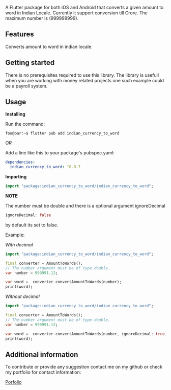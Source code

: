 <!-- 
This README describes the package. If you publish this package to pub.dev,
this README's contents appear on the landing page for your package.

For information about how to write a good package README, see the guide for
[writing package pages](https://dart.dev/guides/libraries/writing-package-pages). 

For general information about developing packages, see the Dart guide for
[creating packages](https://dart.dev/guides/libraries/create-library-packages)
and the Flutter guide for
[developing packages and plugins](https://flutter.dev/developing-packages). 
-->

A Flutter package for both iOS and Android that converts a given amount to word in Indian Locale. Currently it support conversion till Crore. The maximum number is (999999999). 

## Features

Converts amount to word in indian locale.

## Getting started

There is no prerequisites required to use this library. The library is usefull when you are working with money related projects one such example could be a payroll system.

## Usage
**Installing**

Run the command:
```console
foo@bar:~$ flutter pub add indian_currency_to_word
```
*OR*

Add a line like this to your package's pubspec.yaml:

```yaml
dependencies:
  indian_currency_to_word: ^0.0.7
```
**Importing**
```dart
import "package:indian_currency_to_word/indian_currency_to_word";
```
**NOTE**

The number must be double and there is a optional argument ignoreDecimal
```dart
ignoreDecimal: false
```
by default its set to false. 

Example:

*With decimal*

```dart
import "package:indian_currency_to_word/indian_currency_to_word";

final converter = AmountToWords();
// The number argument must be of type double.
var number = 999991.12;

var word =  converter.convertAmountToWords(number);
print(word);
```

*Without decimal*

```dart
import "package:indian_currency_to_word/indian_currency_to_word";

final converter = AmountToWords();
// The number argument must be of type double.
var number = 999991.12;

var word =  converter.convertAmountToWords(number, ignoreDecimal: true);
print(word);
```

## Additional information

To contribute or provide any suggestion contact me on my github or check my portfolio for contact information:

[Porfolio](https://www.dayananda.tech/)




